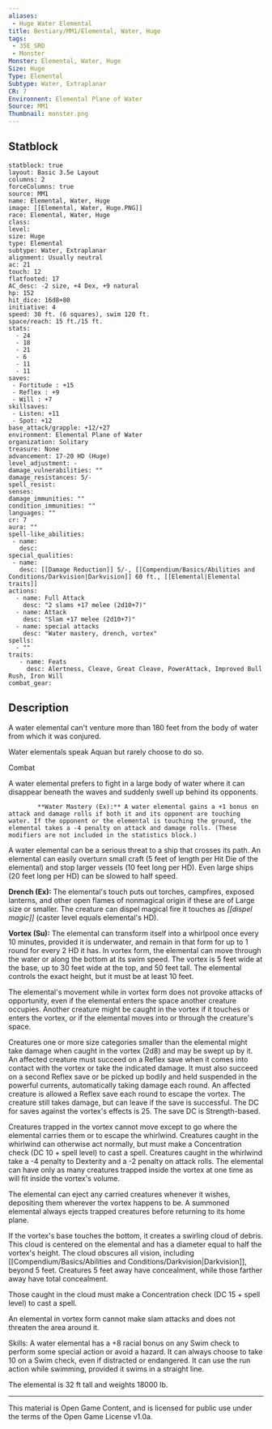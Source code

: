 ```yaml
---
aliases:
 - Huge Water Elemental
title: Bestiary/MM1/Elemental, Water, Huge
tags: 
 - 35E_SRD
 - Monster
Monster: Elemental, Water, Huge
Size: Huge
Type: Elemental
Subtype: Water, Extraplanar
CR: 7
Environnent: Elemental Plane of Water
Source: MM1
Thumbnail: monster.png
---
```


## Statblock

```statblock
statblock: true
layout: Basic 3.5e Layout
columns: 2
forceColumns: true
source: MM1 
name: Elemental, Water, Huge
image: [[Elemental, Water, Huge.PNG]]
race: Elemental, Water, Huge
class: 
level: 
size: Huge
type: Elemental
subtype: Water, Extraplanar
alignment: Usually neutral
ac: 21
touch: 12
flatfooted: 17
AC_desc: -2 size, +4 Dex, +9 natural
hp: 152
hit_dice: 16d8+80
initiative: 4
speed: 30 ft. (6 squares), swim 120 ft.
space/reach: 15 ft./15 ft.
stats:
  - 24
  - 18
  - 21
  - 6
  - 11
  - 11
saves:
 - Fortitude : +15
 - Reflex : +9
 - Will : +7
skillsaves:
 - Listen: +11
 - Spot: +12
base_attack/grapple: +12/+27
environment: Elemental Plane of Water
organization: Solitary
treasure: None
advancement: 17-20 HD (Huge)
level_adjustment: -
damage_vulnerabilities: ""
damage_resistances: 5/-
spell_resist: 
senses: 
damage_immunities: ""
condition_immunities: ""
languages: ""
cr: 7
aura: ""
spell-like_abilities:
 - name: 
   desc: 
special_qualities:
 - name:
   desc: [[Damage Reduction]] 5/-, [[Compendium/Basics/Abilities and Conditions/Darkvision|Darkvision]] 60 ft., [[Elemental|Elemental traits]]
actions:
  - name: Full Attack
    desc: "2 slams +17 melee (2d10+7)"
  - name: Attack
    desc: "Slam +17 melee (2d10+7)"
  - name: special attacks
    desc: "Water mastery, drench, vortex"
spells:
  - ""
traits:
   - name: Feats
     desc: Alertness, Cleave, Great Cleave, PowerAttack, Improved Bull Rush, Iron Will
combat_gear:  
```

## Description



A water elemental can't venture more than 180 feet from the body of water from which it was conjured.

Water elementals speak Aquan but rarely choose to do so.

Combat

A water elemental prefers to fight in a large body of water where it can disappear beneath the waves and suddenly swell up behind its opponents.


            **Water Mastery (Ex):** A water elemental gains a +1 bonus on attack and damage rolls if both it and its opponent are touching water. If the opponent or the elemental is touching the ground, the elemental takes a -4 penalty on attack and damage rolls. (These modifiers are not included in the statistics block.)

A water elemental can be a serious threat to a ship that crosses its path. An elemental can easily overturn small craft (5 feet of length per Hit Die of the elemental) and stop larger vessels (10 feet long per HD). Even large ships (20 feet long per HD) can be slowed to half speed.


**Drench (Ex):** The elemental's touch puts out torches, campfires, exposed lanterns, and other open flames of nonmagical origin if these are of Large size or smaller. The creature can dispel magical fire it touches as *[[dispel magic]]* (caster level equals elemental's HD).


**Vortex (Su):** The elemental can transform itself into a whirlpool once every 10 minutes, provided it is underwater, and remain in that form for up to 1 round for every 2 HD it has. In vortex form, the elemental can move through the water or along the bottom at its swim speed. The vortex is 5 feet wide at the base, up to 30 feet wide at the top, and 50 feet tall. The elemental controls the exact height, but it must be at least 10 feet.

The elemental's movement while in vortex form does not provoke attacks of opportunity, even if the elemental enters the space another creature occupies. Another creature might be caught in the vortex if it touches or enters the vortex, or if the elemental moves into or through the creature's space.

Creatures one or more size categories smaller than the elemental might take damage when caught in the vortex (2d8) and may be swept up by it. An affected creature must succeed on a Reflex save when it comes into contact with the vortex or take the indicated damage. It must also succeed on a second Reflex save or be picked up bodily and held suspended in the powerful currents, automatically taking damage each round. An affected creature is allowed a Reflex save each round to escape the vortex. The creature still takes damage, but can leave if the save is successful. The DC for saves against the vortex's effects is 25. The save DC is Strength-based.

Creatures trapped in the vortex cannot move except to go where the elemental carries them or to escape the whirlwind. Creatures caught in the whirlwind can otherwise act normally, but must make a Concentration check (DC 10 + spell level) to cast a spell. Creatures caught in the whirlwind take a -4 penalty to Dexterity and a -2 penalty on attack rolls. The elemental can have only as many creatures trapped inside the vortex at one time as will fit inside the vortex's volume.

The elemental can eject any carried creatures whenever it wishes, depositing them wherever the vortex happens to be. A summoned elemental always ejects trapped creatures before returning to its home plane.

If the vortex's base touches the bottom, it creates a swirling cloud of debris. This cloud is centered on the elemental and has a diameter equal to half the vortex's height. The cloud obscures all vision, including [[Compendium/Basics/Abilities and Conditions/Darkvision|Darkvision]], beyond 5 feet. Creatures 5 feet away have concealment, while those farther away have total concealment.

Those caught in the cloud must make a Concentration check (DC 15 + spell level) to cast a spell.

An elemental in vortex form cannot make slam attacks and does not threaten the area around it.

Skills: A water elemental has a +8 racial bonus on any Swim check to perform some special action or avoid a hazard. It can always choose to take 10 on a Swim check, even if distracted or endangered. It can use the run action while swimming, provided it swims in a straight line.

The elemental is 32 ft tall and weights 18000 lb.

---

This material is Open Game Content, and is licensed for public use under the terms of the Open Game License v1.0a.
